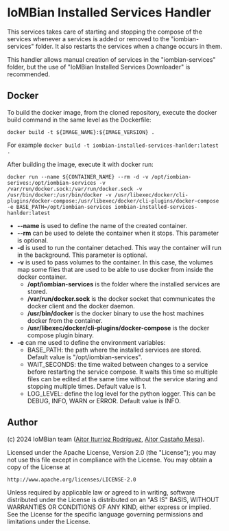 # IoMBian Installed Services Handler

This services takes care of starting and stopping the compose of the services whenever a services is added or removed to the "iombian-services" folder.
It also restarts the services when a change occurs in them.

This handler allows manual creation of services in the "iombian-services" folder, but the use of "IoMBian Installed Services Downloader" is recommended.

## Docker
To build the docker image, from the cloned repository, execute the docker build command in the same level as the Dockerfile:

```
docker build -t ${IMAGE_NAME}:${IMAGE_VERSION} .
```

For example `docker build -t iombian-installed-services-hanlder:latest .`

After building the image, execute it with docker run:

```
docker run --name ${CONTAINER_NAME} --rm -d -v /opt/iombian-serives:/opt/iombian-services -v /var/run/docker.sock:/var/run/docker.sock -v /usr/bin/docker:/usr/bin/docker -v /usr/libexec/docker/cli-plugins/docker-compose:/usr/libexec/docker/cli-plugins/docker-compose -e BASE_PATH=/opt/iombian-services iombian-installed-services-hanlder:latest
```

- **--name** is used to define the name of the created container.
- **--rm** can be used to delete the container when it stops. This parameter is optional.
- **-d** is used to run the container detached. This way the container will run in the background. This parameter is optional.
- **-v** is used to pass volumes to the container.
In this case, the volumes map some files that are used to be able to use docker from inside the docker container.
    - **/opt/iombian-services** is the folder where the installed services are stored.
    - **/var/run/docker.sock** is the docker socket that communicates the docker client and the docker daemon.
    - **/usr/bin/docker** is the docker binary to use the host machines docker from the container.
    - **/usr/libexec/docker/cli-plugins/docker-compose** is the docker compose plugin binary.
- **-e** can me used to define the environment variables:
    - BASE_PATH: the path where the installed services are stored.
    Default value is "/opt/iombian-services".
    - WAIT_SECONDS: the time waited between changes to a service before restarting the service compose.
    It waits this time so multiple files can be edited at the same time without the service staring and stopping multiple times.
    Default value is 1.
    - LOG_LEVEL: define the log level for the python logger.
    This can be DEBUG, INFO, WARN or ERROR.
    Default value is INFO.

## Author
(c) 2024 IoMBian team ([Aitor Iturrioz Rodríguez](https://github.com/bodiroga), [Aitor Castaño Mesa](https://github.com/aitorcas23)).

Licensed under the Apache License, Version 2.0 (the "License");
you may not use this file except in compliance with the License.
You may obtain a copy of the License at

    http://www.apache.org/licenses/LICENSE-2.0

Unless required by applicable law or agreed to in writing, software
distributed under the License is distributed on an "AS IS" BASIS,
WITHOUT WARRANTIES OR CONDITIONS OF ANY KIND, either express or implied.
See the License for the specific language governing permissions and
limitations under the License.
